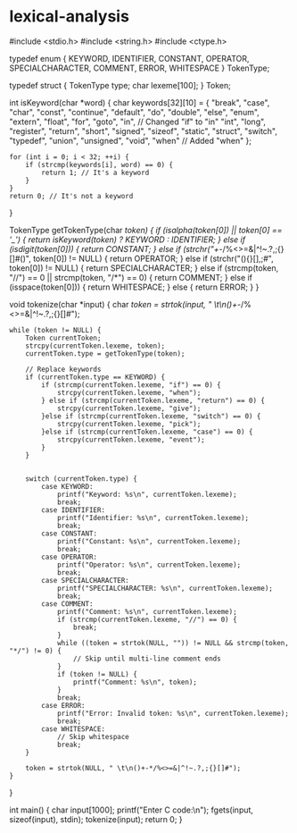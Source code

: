 # lexical-analysis
#include <stdio.h>
#include <string.h>
#include <ctype.h>

typedef enum {
    KEYWORD,
    IDENTIFIER,
    CONSTANT,
    OPERATOR,
    SPECIALCHARACTER,
    COMMENT,
    ERROR,
    WHITESPACE
} TokenType;

typedef struct {
    TokenType type;
    char lexeme[100];
} Token;

int isKeyword(char *word) {
    char keywords[32][10] = {
        "break", "case", "char", "const", "continue", "default", "do",
        "double", "else", "enum", "extern", "float", "for", "goto", "in", // Changed "if" to "in"
        "int", "long", "register", "return", "short", "signed", "sizeof",
        "static", "struct", "switch", "typedef", "union", "unsigned", "void",
        "when" // Added "when"
    };

    for (int i = 0; i < 32; ++i) {
        if (strcmp(keywords[i], word) == 0) {
            return 1; // It's a keyword
        }
    }
    return 0; // It's not a keyword
}

TokenType getTokenType(char *token) {
    if (isalpha(token[0]) || token[0] == '_') {
        return isKeyword(token) ? KEYWORD : IDENTIFIER;
    } else if (isdigit(token[0])) {
        return CONSTANT;
    } else if (strchr("+-*/%<>=&|^!~.?,;{}[]#()", token[0]) != NULL) {
        return OPERATOR;
    } else if (strchr("(){}[],;#", token[0]) != NULL) {
        return SPECIALCHARACTER;
    } else if (strcmp(token, "//") == 0 || strcmp(token, "/*") == 0) {
        return COMMENT;
    } else if (isspace(token[0])) {
        return WHITESPACE;
    } else {
        return ERROR;
    }
}

void tokenize(char *input) {
    char *token = strtok(input, " \t\n()+-*/%<>=&|^!~.?,;{}[]#");

    while (token != NULL) {
        Token currentToken;
        strcpy(currentToken.lexeme, token);
        currentToken.type = getTokenType(token);

        // Replace keywords
        if (currentToken.type == KEYWORD) {
            if (strcmp(currentToken.lexeme, "if") == 0) {
                strcpy(currentToken.lexeme, "when");
            } else if (strcmp(currentToken.lexeme, "return") == 0) {
                strcpy(currentToken.lexeme, "give");
            }else if (strcmp(currentToken.lexeme, "switch") == 0) {
                strcpy(currentToken.lexeme, "pick");
            }else if (strcmp(currentToken.lexeme, "case") == 0) {
                strcpy(currentToken.lexeme, "event");
            }
        }


        switch (currentToken.type) {
            case KEYWORD:
                printf("Keyword: %s\n", currentToken.lexeme);
                break;
            case IDENTIFIER:
                printf("Identifier: %s\n", currentToken.lexeme);
                break;
            case CONSTANT:
                printf("Constant: %s\n", currentToken.lexeme);
                break;
            case OPERATOR:
                printf("Operator: %s\n", currentToken.lexeme);
                break;
            case SPECIALCHARACTER:
                printf("SPECIALCHARACTER: %s\n", currentToken.lexeme);
                break;
            case COMMENT:
                printf("Comment: %s\n", currentToken.lexeme);
                if (strcmp(currentToken.lexeme, "//") == 0) {
                    break;
                }
                while ((token = strtok(NULL, "")) != NULL && strcmp(token, "*/") != 0) {
                    // Skip until multi-line comment ends
                }
                if (token != NULL) {
                    printf("Comment: %s\n", token);
                }
                break;
            case ERROR:
                printf("Error: Invalid token: %s\n", currentToken.lexeme);
                break;
            case WHITESPACE:
                // Skip whitespace
                break;
        }

        token = strtok(NULL, " \t\n()+-*/%<>=&|^!~.?,;{}[]#");
    }
}

int main() {
    char input[1000];
    printf("Enter C code:\n");
    fgets(input, sizeof(input), stdin);
    tokenize(input);
    return 0;
}
